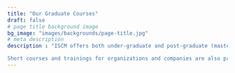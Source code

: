 ```yaml
---
title: "Our Graduate Courses"
draft: false
# page title background image
bg_image: "images/backgrounds/page-title.jpg"
# meta description
description : "ISCM offers both under-graduate and post-graduate (master and doctoral degrees). Students have opportunities to study abroad and be supervised by professors and lecturers from ISCM and from reputable universities in Europe, South Korea, New Zealand, and Japan. Dual degrees will be granted for students who can accumulate required number of credits from ISCM and partnering universities.

Short courses and trainings for organizations and companies are also provided regularly and on-demand. Majority of courses are delivered in English. "
---
```

